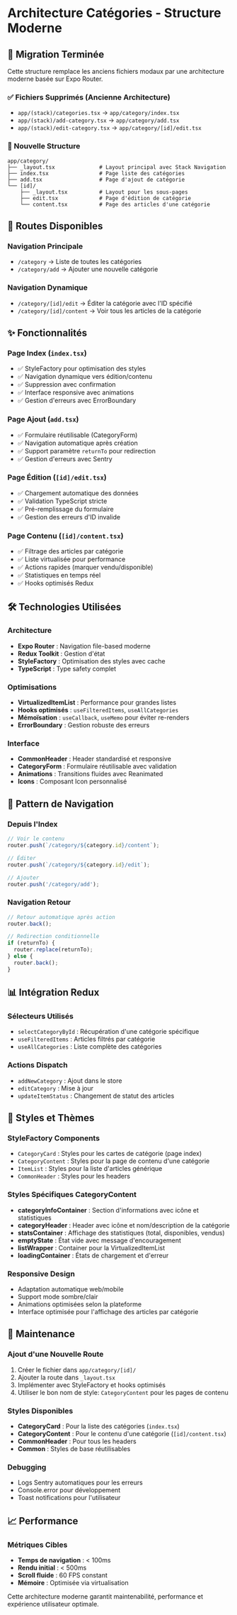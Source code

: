 # Architecture Catégories - Structure Moderne

## 🎯 Migration Terminée

Cette structure remplace les anciens fichiers modaux par une architecture moderne basée sur Expo Router.

### ✅ Fichiers Supprimés (Ancienne Architecture)
- `app/(stack)/categories.tsx` → `app/category/index.tsx`
- `app/(stack)/add-category.tsx` → `app/category/add.tsx`
- `app/(stack)/edit-category.tsx` → `app/category/[id]/edit.tsx`

### 📁 Nouvelle Structure

```
app/category/
├── _layout.tsx              # Layout principal avec Stack Navigation
├── index.tsx                # Page liste des catégories
├── add.tsx                  # Page d'ajout de catégorie
└── [id]/
    ├── _layout.tsx          # Layout pour les sous-pages
    ├── edit.tsx             # Page d'édition de catégorie
    └── content.tsx          # Page des articles d'une catégorie
```

## 🚀 Routes Disponibles

### Navigation Principale
- `/category` → Liste de toutes les catégories
- `/category/add` → Ajouter une nouvelle catégorie

### Navigation Dynamique
- `/category/[id]/edit` → Éditer la catégorie avec l'ID spécifié
- `/category/[id]/content` → Voir tous les articles de la catégorie

## ✨ Fonctionnalités

### Page Index (`index.tsx`)
- ✅ StyleFactory pour optimisation des styles
- ✅ Navigation dynamique vers édition/contenu
- ✅ Suppression avec confirmation
- ✅ Interface responsive avec animations
- ✅ Gestion d'erreurs avec ErrorBoundary

### Page Ajout (`add.tsx`)
- ✅ Formulaire réutilisable (CategoryForm)
- ✅ Navigation automatique après création
- ✅ Support paramètre `returnTo` pour redirection
- ✅ Gestion d'erreurs avec Sentry

### Page Édition (`[id]/edit.tsx`)
- ✅ Chargement automatique des données
- ✅ Validation TypeScript stricte
- ✅ Pré-remplissage du formulaire
- ✅ Gestion des erreurs d'ID invalide

### Page Contenu (`[id]/content.tsx`)
- ✅ Filtrage des articles par catégorie
- ✅ Liste virtualisée pour performance
- ✅ Actions rapides (marquer vendu/disponible)
- ✅ Statistiques en temps réel
- ✅ Hooks optimisés Redux

## 🛠 Technologies Utilisées

### Architecture
- **Expo Router** : Navigation file-based moderne
- **Redux Toolkit** : Gestion d'état
- **StyleFactory** : Optimisation des styles avec cache
- **TypeScript** : Type safety complet

### Optimisations
- **VirtualizedItemList** : Performance pour grandes listes
- **Hooks optimisés** : `useFilteredItems`, `useAllCategories`
- **Mémoïsation** : `useCallback`, `useMemo` pour éviter re-renders
- **ErrorBoundary** : Gestion robuste des erreurs

### Interface
- **CommonHeader** : Header standardisé et responsive
- **CategoryForm** : Formulaire réutilisable avec validation
- **Animations** : Transitions fluides avec Reanimated
- **Icons** : Composant Icon personnalisé

## 🔄 Pattern de Navigation

### Depuis l'Index
```typescript
// Voir le contenu
router.push(`/category/${category.id}/content`);

// Éditer
router.push(`/category/${category.id}/edit`);

// Ajouter
router.push('/category/add');
```

### Navigation Retour
```typescript
// Retour automatique après action
router.back();

// Redirection conditionnelle
if (returnTo) {
  router.replace(returnTo);
} else {
  router.back();
}
```

## 📊 Intégration Redux

### Sélecteurs Utilisés
- `selectCategoryById` : Récupération d'une catégorie spécifique
- `useFilteredItems` : Articles filtrés par catégorie
- `useAllCategories` : Liste complète des catégories

### Actions Dispatch
- `addNewCategory` : Ajout dans le store
- `editCategory` : Mise à jour
- `updateItemStatus` : Changement de statut des articles

## 🎨 Styles et Thèmes

### StyleFactory Components
- `CategoryCard` : Styles pour les cartes de catégorie (page index)
- `CategoryContent` : Styles pour la page de contenu d'une catégorie 
- `ItemList` : Styles pour la liste d'articles générique
- `CommonHeader` : Styles pour les headers

### Styles Spécifiques CategoryContent
- **categoryInfoContainer** : Section d'informations avec icône et statistiques
- **categoryHeader** : Header avec icône et nom/description de la catégorie
- **statsContainer** : Affichage des statistiques (total, disponibles, vendus)
- **emptyState** : État vide avec message d'encouragement
- **listWrapper** : Container pour la VirtualizedItemList
- **loadingContainer** : États de chargement et d'erreur

### Responsive Design
- Adaptation automatique web/mobile
- Support mode sombre/clair
- Animations optimisées selon la plateforme
- Interface optimisée pour l'affichage des articles par catégorie

## 🔧 Maintenance

### Ajout d'une Nouvelle Route
1. Créer le fichier dans `app/category/[id]/`
2. Ajouter la route dans `_layout.tsx`
3. Implémenter avec StyleFactory et hooks optimisés
4. Utiliser le bon nom de style: `CategoryContent` pour les pages de contenu

### Styles Disponibles
- **CategoryCard** : Pour la liste des catégories (`index.tsx`)
- **CategoryContent** : Pour le contenu d'une catégorie (`[id]/content.tsx`)
- **CommonHeader** : Pour tous les headers
- **Common** : Styles de base réutilisables

### Debugging
- Logs Sentry automatiques pour les erreurs
- Console.error pour développement
- Toast notifications pour l'utilisateur

## 📈 Performance

### Métriques Cibles
- **Temps de navigation** : < 100ms
- **Rendu initial** : < 500ms
- **Scroll fluide** : 60 FPS constant
- **Mémoire** : Optimisée via virtualisation

Cette architecture moderne garantit maintenabilité, performance et expérience utilisateur optimale. 